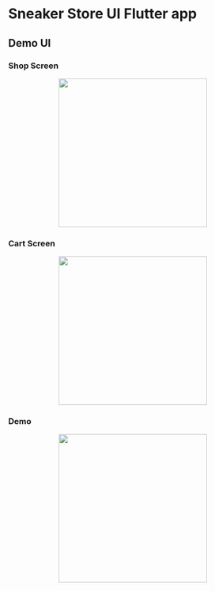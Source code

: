 # Sneaker Store UI Flutter app

## Demo UI
### Shop Screen
<p align="center">
<img src="https://github.com/LilKhex/sneaker_store/assets/101014403/14bf3fd5-839a-49d5-af40-dcb44d8c5c65" width="300" />
</p>

### Cart Screen
<p align="center">
<img src="https://github.com/LilKhex/sneaker_store/assets/101014403/63c93895-ddeb-4d61-a8de-cbe9ad63e3cb" width="300" />
</p>

### Demo
<p align="center">
<img src="https://github.com/LilKhex/sneaker_store/assets/101014403/ba7cea4a-308a-4507-aeed-75e21645fd59" width="300" />
</p>
